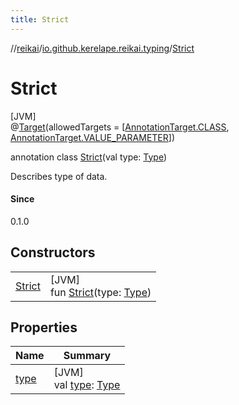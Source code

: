 ```yaml
---
title: Strict
---
```

//[reikai](../../../index.html)/[io.github.kerelape.reikai.typing](../index.html)/[Strict](index.html)



# Strict



[JVM]\
@[Target](https://kotlinlang.org/api/latest/jvm/stdlib/kotlin.annotation/-target/index.html)(allowedTargets = [[AnnotationTarget.CLASS](https://kotlinlang.org/api/latest/jvm/stdlib/kotlin.annotation/-annotation-target/-c-l-a-s-s/index.html), [AnnotationTarget.VALUE_PARAMETER](https://kotlinlang.org/api/latest/jvm/stdlib/kotlin.annotation/-annotation-target/-v-a-l-u-e_-p-a-r-a-m-e-t-e-r/index.html)])



annotation class [Strict](index.html)(val type: [Type](../-type/index.html))

Describes type of data.







#### Since



0.1.0



## Constructors


| | |
|---|---|
| [Strict](-strict.html) | [JVM]<br>fun [Strict](-strict.html)(type: [Type](../-type/index.html)) |


## Properties


| Name | Summary |
|---|---|
| [type](type.html) | [JVM]<br>val [type](type.html): [Type](../-type/index.html) |

